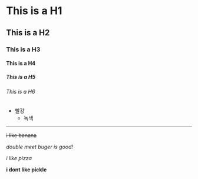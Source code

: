 # This is a H1
## This is a H2
### This is a H3
#### This is a H4
##### This is a H5
###### This is a H6

* 빨강
  * 녹색

------------------------------

~~i like banana~~

*double meet buger is good!*

_i like pizza_

__i dont like pickle__
